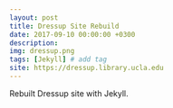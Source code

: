 ```yaml
---
layout: post
title: Dressup Site Rebuild
date: 2017-09-10 00:00:00 +0300
description: 
img: dressup.png
tags: [Jekyll] # add tag
site: https://dressup.library.ucla.edu
---
```

Rebuilt Dressup site with Jekyll.